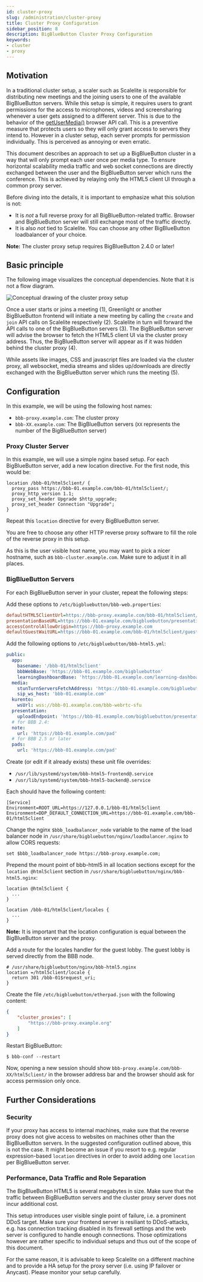 ```yaml
---
id: cluster-proxy
slug: /administration/cluster-proxy
title: Cluster Proxy Configuration
sidebar_position: 8
description: BigBlueButton Cluster Proxy Configuration
keywords:
- cluster
- proxy
---
```


## Motivation

In a traditional cluster setup, a scaler such as Scalelite is responsible for
distributing new meetings and the joining users to one of the available
BigBlueButton servers. While this setup is simple, it requires users to grant
permissions for the access to microphones, videos and screensharing whenever a
user gets assigned to a different server. This is due to the behavior of the
[getUserMedia()](https://developer.mozilla.org/en-US/docs/Web/API/MediaDevices/getUserMedia)
browser API call. This is a preventive measure that protects users so they will
only grant access to servers they intend to. However in a cluster setup, each
server prompts for permission individually. This is perceived as annoying or
even erratic.

This document describes an approach to set up a BigBlueButton cluster in a way
that will only prompt each user once per media type. To ensure horizontal
scalability media traffic and web socket connections are directly exchanged
between the user and the BigBlueButton server which runs the conference. This
is achieved by relaying only the HTML5 client UI through a common proxy server.

Before diving into the details, it is important to emphasize what this solution
is not:

* It is *not* a full reverse proxy for all BigBlueButton-related traffic. Browser
  and BigBlueButton server will still exchange most of the traffic directly.
* It is also *not* tied to Scalelite. You can choose any other BigBlueButton
  loadbalancer of your choice.

**Note:** The cluster proxy setup requires BigBlueButton 2.4.0 or later!

## Basic principle

The following image visualizes the conceptual dependencies. Note that it is not
a flow diagram.

![Conceptual drawing of the cluster proxy setup](/img/bbb-clusterproxy.png)

Once a user starts or joins a meeting (1), Greenlight or another BigBlueButton
frontend will initiate a new meeting by calling the `create` and `join` API
calls on Scalelite respectively (2). Scalelite in turn will forward the API calls
to one of the BigBlueButton servers (3). The BigBlueButton server will advise
the browser to fetch the HTML5 client UI via the cluster proxy address. Thus,
the BigBlueButton server will appear as if it was hidden behind the cluster
proxy (4).

While assets like images, CSS and javascript files are loaded via the cluster
proxy, all websocket, media streams and slides up/downloads are directly
exchanged with the BigBlueButton server which runs the meeting (5).

## Configuration

In this example, we will be using the following host names:

* `bbb-proxy.example.com`: The cluster proxy
* `bbb-XX.example.com`: The BigBlueButton servers (`XX` represents the number
  of the BigBlueButton server)

### Proxy Cluster Server

In this example, we will use a simple nginx based setup. For each BigBlueButton
server, add a new location directive. For the first node, this would be:

```
location /bbb-01/html5client/ {
  proxy_pass https://bbb-01.example.com/bbb-01/html5client/;
  proxy_http_version 1.1;
  proxy_set_header Upgrade $http_upgrade;
  proxy_set_header Connection "Upgrade";
}
```

Repeat this `location` directive for every BigBlueButton server.

You are free to choose any other HTTP reverse proxy software to fill the role
of the reverse proxy in this setup.

As this is the user visible host name, you may want to pick a nicer hostname,
such as `bbb-cluster.example.com`. Make sure to adjust it in all places.

### BigBlueButton Servers

For each BigBlueButton server in your cluster, repeat the following steps:

Add these options to `/etc/bigbluebutton/bbb-web.properties`:

```ini
defaultHTML5ClientUrl=https://bbb-proxy.example.com/bbb-01/html5client/join
presentationBaseURL=https://bbb-01.example.com/bigbluebutton/presentation
accessControlAllowOrigin=https://bbb-proxy.example.com
defaultGuestWaitURL=https://bbb-01.example.com/bbb-01/html5client/guestWait
```

Add the following options to `/etc/bigbluebutton/bbb-html5.yml`:

```yaml
public:
  app:
    basename: '/bbb-01/html5client'
    bbbWebBase: 'https://bbb-01.example.com/bigbluebutton'
    learningDashboardBase: 'https://bbb-01.example.com/learning-dashboard'
  media:
    stunTurnServersFetchAddress: 'https://bbb-01.example.com/bigbluebutton/api/stuns'
    sip_ws_host: 'bbb-01.example.com'
  kurento:
    wsUrl: wss://bbb-01.example.com/bbb-webrtc-sfu
  presentation:
    uploadEndpoint: 'https://bbb-01.example.com/bigbluebutton/presentation/upload'
  # for BBB 2.4:
  note:
    url: 'https://bbb-01.example.com/pad'
  # for BBB 2.5 or later
  pads:
    url: 'https://bbb-01.example.com/pad'
```

Create (or edit if it already exists) these unit file overrides:

* `/usr/lib/systemd/system/bbb-html5-frontend@.service`
* `/usr/lib/systemd/system/bbb-html5-backend@.service`

Each should have the following content:

```
[Service]
Environment=ROOT_URL=https://127.0.0.1/bbb-01/html5client
Environment=DDP_DEFAULT_CONNECTION_URL=https://bbb-01.example.com/bbb-01/html5client
```

Change the nginx `$bbb_loadbalancer_node` variable to the name of the load
balancer node in `/usr/share/bigbluebutton/nginx/loadbalancer.nginx` to allow CORS
requests:

```
set $bbb_loadbalancer_node https://bbb-proxy.example.com;
```

Prepend the mount point of bbb-html5 in all location sections except for the
`location @html5client` section in `/usr/share/bigbluebutton/nginx/bbb-html5.nginx`:

```
location @html5client {
  ...
}

location /bbb-01/html5client/locales {
  ...
}
```

**Note:** It is important that the location configuration is equal between the
BigBlueButton server and the proxy.

Add a route for the locales handler for the guest lobby. The guest lobby is served directly from the BBB node.

```
# /usr/share/bigbluebutton/nginx/bbb-html5.nginx
location =/html5client/locale {
  return 301 /bbb-01$request_uri;
}
```

Create the file `/etc/bigbluebutton/etherpad.json` with the following content:

```json
{
	"cluster_proxies": [
		"https://bbb-proxy.example.org"
	]
}
```


Restart BigBlueButton:

```shell
$ bbb-conf --restart
```

Now, opening a new session should show
`bbb-proxy.example.com/bbb-XX/html5client/` in the browser address bar and the
browser should ask for access permission only once.

## Further Considerations

### Security

If your proxy has access to internal machines, make sure that the reverse proxy
does not give access to websites on machines other than the BigBlueButton
servers.  In the suggested configuration outlined above, this is not the case.
It might become an issue if you resort to e.g. regular expression-based
`location` directives in order to avoid adding one `location` per BigBlueButton
server.

### Performance, Data Traffic and Role Separation

The BigBlueButton HTML5 is several megabytes in size. Make sure that the
traffic between BigBlueButton servers and the cluster proxy server does not
incur additional cost.

This setup introduces user visible single point of failure, i.e. a prominent
DDoS target. Make sure your frontend server is resiliant to DDoS-attacks, e.g.
has connection tracking disabled in its firewall settings and the web server is
configured to handle enough connections. Those optimizations however are rather
specific to individual setups and thus out of the scope of this document.

For the same reason, it is advisable to keep Scalelite on a different machine and
to provide a HA setup for the proxy server (i.e. using IP failover or Anycast).
Please monitor your setup carefully.
